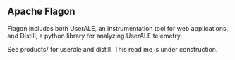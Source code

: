 Apache Flagon
--------------------------------------

Flagon includes both UserALE, an instrumentation tool for web applications, and Distill, a python library for analyzing UserALE telemetry.

See products/ for userale and distill. This read me is under construction.

